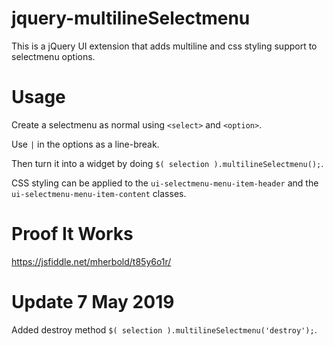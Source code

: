 
# jquery-multilineSelectmenu
This is a jQuery UI extension that adds multiline and css styling support to selectmenu options.

# Usage
Create a selectmenu as normal using `<select>` and `<option>`.

Use `|` in the options as a line-break.

Then turn it into a widget by doing `$( selection ).multilineSelectmenu();`.

CSS styling can be applied to the `ui-selectmenu-menu-item-header` and the `ui-selectmenu-menu-item-content` classes.

# Proof It Works
https://jsfiddle.net/mherbold/t85y6o1r/

# Update 7 May 2019
Added destroy method
 `$( selection ).multilineSelectmenu('destroy');`.